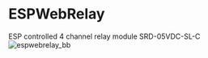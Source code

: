 # ESPWebRelay
ESP controlled 4 channel relay module SRD-05VDC-SL-C
![espwebrelay_bb](https://user-images.githubusercontent.com/26871772/32985598-e1c9beba-cccf-11e7-9ab1-12539ad3a3fd.jpg)
